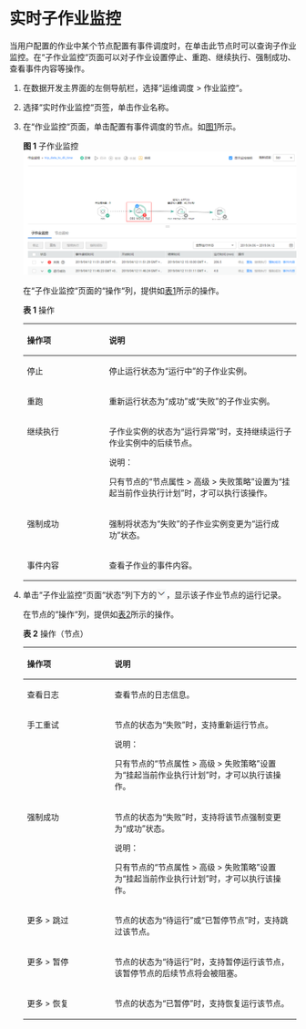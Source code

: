 # 实时子作业监控<a name="dayu_01_0510"></a>

当用户配置的作业中某个节点配置有事件调度时，在单击此节点时可以查询子作业监控。在“子作业监控“页面可以对子作业设置停止、重跑、继续执行、强制成功、查看事件内容等操作。

1.  在数据开发主界面的左侧导航栏，选择“运维调度  \>  作业监控“。
2.  选择“实时作业监控“页签，单击作业名称。
3.  在“作业监控“页面，单击配置有事件调度的节点。如[图1](#zh-cn_topic_0159098544_fig634514283111)所示。

    **图 1**  子作业监控<a name="zh-cn_topic_0159098544_fig634514283111"></a>  
    ![](figures/子作业监控.png "子作业监控")

    在“子作业监控“页面的“操作“列，提供如[表1](#zh-cn_topic_0159098544_table958254318576)所示的操作。

    **表 1**  操作

    <a name="zh-cn_topic_0159098544_table958254318576"></a>
    <table><thead align="left"><tr id="zh-cn_topic_0159098544_row1558284313572"><th class="cellrowborder" valign="top" width="30%" id="mcps1.2.3.1.1"><p id="zh-cn_topic_0159098544_p75823437579"><a name="zh-cn_topic_0159098544_p75823437579"></a><a name="zh-cn_topic_0159098544_p75823437579"></a>操作项</p>
    </th>
    <th class="cellrowborder" valign="top" width="70%" id="mcps1.2.3.1.2"><p id="zh-cn_topic_0159098544_p45821843165710"><a name="zh-cn_topic_0159098544_p45821843165710"></a><a name="zh-cn_topic_0159098544_p45821843165710"></a>说明</p>
    </th>
    </tr>
    </thead>
    <tbody><tr id="zh-cn_topic_0159098544_row35827433577"><td class="cellrowborder" valign="top" width="30%" headers="mcps1.2.3.1.1 "><p id="zh-cn_topic_0159098544_p17582114312576"><a name="zh-cn_topic_0159098544_p17582114312576"></a><a name="zh-cn_topic_0159098544_p17582114312576"></a>停止</p>
    </td>
    <td class="cellrowborder" valign="top" width="70%" headers="mcps1.2.3.1.2 "><p id="zh-cn_topic_0159098544_p7582104311578"><a name="zh-cn_topic_0159098544_p7582104311578"></a><a name="zh-cn_topic_0159098544_p7582104311578"></a>停止运行状态为<span class="parmvalue" id="zh-cn_topic_0159098544_parmvalue47531253134213"><a name="zh-cn_topic_0159098544_parmvalue47531253134213"></a><a name="zh-cn_topic_0159098544_parmvalue47531253134213"></a>“运行中”</span>的子作业实例。</p>
    </td>
    </tr>
    <tr id="zh-cn_topic_0159098544_row10582843155716"><td class="cellrowborder" valign="top" width="30%" headers="mcps1.2.3.1.1 "><p id="zh-cn_topic_0159098544_p558210437578"><a name="zh-cn_topic_0159098544_p558210437578"></a><a name="zh-cn_topic_0159098544_p558210437578"></a>重跑</p>
    </td>
    <td class="cellrowborder" valign="top" width="70%" headers="mcps1.2.3.1.2 "><p id="zh-cn_topic_0159098544_p1754215301448"><a name="zh-cn_topic_0159098544_p1754215301448"></a><a name="zh-cn_topic_0159098544_p1754215301448"></a>重新运行状态为<span class="parmvalue" id="zh-cn_topic_0159098544_parmvalue8542183016442"><a name="zh-cn_topic_0159098544_parmvalue8542183016442"></a><a name="zh-cn_topic_0159098544_parmvalue8542183016442"></a>“成功”</span>或<span class="parmvalue" id="zh-cn_topic_0159098544_parmvalue14542153016440"><a name="zh-cn_topic_0159098544_parmvalue14542153016440"></a><a name="zh-cn_topic_0159098544_parmvalue14542153016440"></a>“失败”</span>的子作业实例。</p>
    </td>
    </tr>
    <tr id="zh-cn_topic_0159098544_row158214433574"><td class="cellrowborder" valign="top" width="30%" headers="mcps1.2.3.1.1 "><p id="zh-cn_topic_0159098544_p1558284315711"><a name="zh-cn_topic_0159098544_p1558284315711"></a><a name="zh-cn_topic_0159098544_p1558284315711"></a>继续执行</p>
    </td>
    <td class="cellrowborder" valign="top" width="70%" headers="mcps1.2.3.1.2 "><p id="zh-cn_topic_0159098544_p14582164311577"><a name="zh-cn_topic_0159098544_p14582164311577"></a><a name="zh-cn_topic_0159098544_p14582164311577"></a>子作业实例的状态为<span class="parmvalue" id="zh-cn_topic_0159098544_parmvalue175821431570"><a name="zh-cn_topic_0159098544_parmvalue175821431570"></a><a name="zh-cn_topic_0159098544_parmvalue175821431570"></a>“运行异常”</span>时，支持继续运行子作业实例中的后续<span id="zh-cn_topic_0159098544_text3582164312571"><a name="zh-cn_topic_0159098544_text3582164312571"></a><a name="zh-cn_topic_0159098544_text3582164312571"></a>节点</span>。</p>
    <div class="note" id="zh-cn_topic_0159098544_note25821343175719"><a name="zh-cn_topic_0159098544_note25821343175719"></a><a name="zh-cn_topic_0159098544_note25821343175719"></a><span class="notetitle"> 说明： </span><div class="notebody"><p id="zh-cn_topic_0159098544_p1958234395714"><a name="zh-cn_topic_0159098544_p1958234395714"></a><a name="zh-cn_topic_0159098544_p1958234395714"></a>只有<span id="zh-cn_topic_0159098544_text5582124311576"><a name="zh-cn_topic_0159098544_text5582124311576"></a><a name="zh-cn_topic_0159098544_text5582124311576"></a>节点</span>的<span class="menucascade" id="zh-cn_topic_0159098544_menucascade4582124319572"><a name="zh-cn_topic_0159098544_menucascade4582124319572"></a><a name="zh-cn_topic_0159098544_menucascade4582124319572"></a>“<span class="uicontrol" id="zh-cn_topic_0159098544_uicontrol45821243135714"><a name="zh-cn_topic_0159098544_uicontrol45821243135714"></a><a name="zh-cn_topic_0159098544_uicontrol45821243135714"></a>节点属性</span> &gt; <span class="uicontrol" id="zh-cn_topic_0159098544_uicontrol13582043145720"><a name="zh-cn_topic_0159098544_uicontrol13582043145720"></a><a name="zh-cn_topic_0159098544_uicontrol13582043145720"></a>高级</span> &gt; <span class="uicontrol" id="zh-cn_topic_0159098544_uicontrol4582164395717"><a name="zh-cn_topic_0159098544_uicontrol4582164395717"></a><a name="zh-cn_topic_0159098544_uicontrol4582164395717"></a>失败策略</span>”</span>设置为<span id="zh-cn_topic_0159098544_ph05821743175711"><a name="zh-cn_topic_0159098544_ph05821743175711"></a><a name="zh-cn_topic_0159098544_ph05821743175711"></a><span class="parmname" id="zh-cn_topic_0099822521_parmname420435185116"><a name="zh-cn_topic_0099822521_parmname420435185116"></a><a name="zh-cn_topic_0099822521_parmname420435185116"></a>“挂起当前作业执行计划”</span></span>时，才可以执行该操作。</p>
    </div></div>
    </td>
    </tr>
    <tr id="zh-cn_topic_0159098544_row15821434571"><td class="cellrowborder" valign="top" width="30%" headers="mcps1.2.3.1.1 "><p id="zh-cn_topic_0159098544_p15582104355717"><a name="zh-cn_topic_0159098544_p15582104355717"></a><a name="zh-cn_topic_0159098544_p15582104355717"></a>强制成功</p>
    </td>
    <td class="cellrowborder" valign="top" width="70%" headers="mcps1.2.3.1.2 "><p id="zh-cn_topic_0159098544_p8582104320578"><a name="zh-cn_topic_0159098544_p8582104320578"></a><a name="zh-cn_topic_0159098544_p8582104320578"></a>强制将状态为<span class="parmvalue" id="zh-cn_topic_0159098544_parmvalue333761012254"><a name="zh-cn_topic_0159098544_parmvalue333761012254"></a><a name="zh-cn_topic_0159098544_parmvalue333761012254"></a>“失败”</span>的子作业实例变更为<span class="parmvalue" id="zh-cn_topic_0159098544_parmvalue362924604418"><a name="zh-cn_topic_0159098544_parmvalue362924604418"></a><a name="zh-cn_topic_0159098544_parmvalue362924604418"></a>“运行成功”</span>状态。</p>
    </td>
    </tr>
    <tr id="zh-cn_topic_0159098544_row9642818103917"><td class="cellrowborder" valign="top" width="30%" headers="mcps1.2.3.1.1 "><p id="zh-cn_topic_0159098544_p13642111843916"><a name="zh-cn_topic_0159098544_p13642111843916"></a><a name="zh-cn_topic_0159098544_p13642111843916"></a>事件内容</p>
    </td>
    <td class="cellrowborder" valign="top" width="70%" headers="mcps1.2.3.1.2 "><p id="zh-cn_topic_0159098544_p126423188391"><a name="zh-cn_topic_0159098544_p126423188391"></a><a name="zh-cn_topic_0159098544_p126423188391"></a>查看子作业的事件内容。</p>
    </td>
    </tr>
    </tbody>
    </table>

4.  单击“子作业监控“页面“状态“列下方的![](figures/icon-dlf-instance_details.png)，显示该子作业节点的运行记录。

    在节点的“操作“列，提供如[表2](#zh-cn_topic_0159098544_table181913016117)所示的操作。

    **表 2**  操作（节点）

    <a name="zh-cn_topic_0159098544_table181913016117"></a>
    <table><thead align="left"><tr id="zh-cn_topic_0159100548_row241300116"><th class="cellrowborder" valign="top" width="32%" id="mcps1.2.3.1.1"><p id="zh-cn_topic_0159100548_p441002018"><a name="zh-cn_topic_0159100548_p441002018"></a><a name="zh-cn_topic_0159100548_p441002018"></a>操作项</p>
    </th>
    <th class="cellrowborder" valign="top" width="68%" id="mcps1.2.3.1.2"><p id="zh-cn_topic_0159100548_p64508112"><a name="zh-cn_topic_0159100548_p64508112"></a><a name="zh-cn_topic_0159100548_p64508112"></a>说明</p>
    </th>
    </tr>
    </thead>
    <tbody><tr id="zh-cn_topic_0159100548_row194120212"><td class="cellrowborder" valign="top" width="32%" headers="mcps1.2.3.1.1 "><p id="zh-cn_topic_0159100548_p74107111"><a name="zh-cn_topic_0159100548_p74107111"></a><a name="zh-cn_topic_0159100548_p74107111"></a>查看日志</p>
    </td>
    <td class="cellrowborder" valign="top" width="68%" headers="mcps1.2.3.1.2 "><p id="zh-cn_topic_0159100548_p11413016113"><a name="zh-cn_topic_0159100548_p11413016113"></a><a name="zh-cn_topic_0159100548_p11413016113"></a>查看<span id="zh-cn_topic_0159100548_text2412011119"><a name="zh-cn_topic_0159100548_text2412011119"></a><a name="zh-cn_topic_0159100548_text2412011119"></a>节点</span>的日志信息。</p>
    </td>
    </tr>
    <tr id="zh-cn_topic_0159100548_row18195019113"><td class="cellrowborder" valign="top" width="32%" headers="mcps1.2.3.1.1 "><p id="zh-cn_topic_0159100548_p12417011120"><a name="zh-cn_topic_0159100548_p12417011120"></a><a name="zh-cn_topic_0159100548_p12417011120"></a>手工重试</p>
    </td>
    <td class="cellrowborder" valign="top" width="68%" headers="mcps1.2.3.1.2 "><p id="zh-cn_topic_0159100548_p0191809114"><a name="zh-cn_topic_0159100548_p0191809114"></a><a name="zh-cn_topic_0159100548_p0191809114"></a><span id="zh-cn_topic_0159100548_text441808119"><a name="zh-cn_topic_0159100548_text441808119"></a><a name="zh-cn_topic_0159100548_text441808119"></a>节点</span>的状态为<span class="parmvalue" id="zh-cn_topic_0159100548_parmvalue6198014117"><a name="zh-cn_topic_0159100548_parmvalue6198014117"></a><a name="zh-cn_topic_0159100548_parmvalue6198014117"></a>“失败”</span>时，支持重新运行<span id="zh-cn_topic_0159100548_text5191406114"><a name="zh-cn_topic_0159100548_text5191406114"></a><a name="zh-cn_topic_0159100548_text5191406114"></a>节点</span>。</p>
    <div class="note" id="zh-cn_topic_0159100548_note61331714134915"><a name="zh-cn_topic_0159100548_note61331714134915"></a><a name="zh-cn_topic_0159100548_note61331714134915"></a><span class="notetitle"> 说明： </span><div class="notebody"><p id="zh-cn_topic_0159100548_p18133181474912"><a name="zh-cn_topic_0159100548_p18133181474912"></a><a name="zh-cn_topic_0159100548_p18133181474912"></a>只有<span id="zh-cn_topic_0159100548_text186458161495"><a name="zh-cn_topic_0159100548_text186458161495"></a><a name="zh-cn_topic_0159100548_text186458161495"></a>节点</span>的<span class="menucascade" id="zh-cn_topic_0159100548_menucascade166451716164919"><a name="zh-cn_topic_0159100548_menucascade166451716164919"></a><a name="zh-cn_topic_0159100548_menucascade166451716164919"></a>“<span class="uicontrol" id="zh-cn_topic_0159100548_uicontrol18645101624919"><a name="zh-cn_topic_0159100548_uicontrol18645101624919"></a><a name="zh-cn_topic_0159100548_uicontrol18645101624919"></a>节点属性</span> &gt; <span class="uicontrol" id="zh-cn_topic_0159100548_uicontrol1564510167493"><a name="zh-cn_topic_0159100548_uicontrol1564510167493"></a><a name="zh-cn_topic_0159100548_uicontrol1564510167493"></a>高级</span> &gt; <span class="uicontrol" id="zh-cn_topic_0159100548_uicontrol10645171664915"><a name="zh-cn_topic_0159100548_uicontrol10645171664915"></a><a name="zh-cn_topic_0159100548_uicontrol10645171664915"></a>失败策略</span>”</span>设置为<span id="zh-cn_topic_0159100548_ph66457162497"><a name="zh-cn_topic_0159100548_ph66457162497"></a><a name="zh-cn_topic_0159100548_ph66457162497"></a><span class="parmname" id="zh-cn_topic_0159100548_zh-cn_topic_0099822521_parmname420435185116"><a name="zh-cn_topic_0159100548_zh-cn_topic_0099822521_parmname420435185116"></a><a name="zh-cn_topic_0159100548_zh-cn_topic_0099822521_parmname420435185116"></a>“挂起当前作业执行计划”</span></span>时，才可以执行该操作。</p>
    </div></div>
    </td>
    </tr>
    <tr id="zh-cn_topic_0159100548_row719100419"><td class="cellrowborder" valign="top" width="32%" headers="mcps1.2.3.1.1 "><p id="zh-cn_topic_0159100548_p14197019117"><a name="zh-cn_topic_0159100548_p14197019117"></a><a name="zh-cn_topic_0159100548_p14197019117"></a>强制成功</p>
    </td>
    <td class="cellrowborder" valign="top" width="68%" headers="mcps1.2.3.1.2 "><p id="zh-cn_topic_0159100548_p919903112"><a name="zh-cn_topic_0159100548_p919903112"></a><a name="zh-cn_topic_0159100548_p919903112"></a><span id="zh-cn_topic_0159100548_text8191202116"><a name="zh-cn_topic_0159100548_text8191202116"></a><a name="zh-cn_topic_0159100548_text8191202116"></a>节点</span>的状态为<span class="parmvalue" id="zh-cn_topic_0159100548_parmvalue319508111"><a name="zh-cn_topic_0159100548_parmvalue319508111"></a><a name="zh-cn_topic_0159100548_parmvalue319508111"></a>“失败”</span>时，支持将该<span id="zh-cn_topic_0159100548_text8191909111"><a name="zh-cn_topic_0159100548_text8191909111"></a><a name="zh-cn_topic_0159100548_text8191909111"></a>节点</span>强制变更为<span class="parmvalue" id="zh-cn_topic_0159100548_parmvalue181930918"><a name="zh-cn_topic_0159100548_parmvalue181930918"></a><a name="zh-cn_topic_0159100548_parmvalue181930918"></a>“成功”</span>状态。</p>
    <div class="note" id="zh-cn_topic_0159100548_note175571420164911"><a name="zh-cn_topic_0159100548_note175571420164911"></a><a name="zh-cn_topic_0159100548_note175571420164911"></a><span class="notetitle"> 说明： </span><div class="notebody"><p id="zh-cn_topic_0159100548_p11557162004916"><a name="zh-cn_topic_0159100548_p11557162004916"></a><a name="zh-cn_topic_0159100548_p11557162004916"></a>只有<span id="zh-cn_topic_0159100548_text4332192224910"><a name="zh-cn_topic_0159100548_text4332192224910"></a><a name="zh-cn_topic_0159100548_text4332192224910"></a>节点</span>的<span class="menucascade" id="zh-cn_topic_0159100548_menucascade133262234919"><a name="zh-cn_topic_0159100548_menucascade133262234919"></a><a name="zh-cn_topic_0159100548_menucascade133262234919"></a>“<span class="uicontrol" id="zh-cn_topic_0159100548_uicontrol7333132274910"><a name="zh-cn_topic_0159100548_uicontrol7333132274910"></a><a name="zh-cn_topic_0159100548_uicontrol7333132274910"></a>节点属性</span> &gt; <span class="uicontrol" id="zh-cn_topic_0159100548_uicontrol153337226491"><a name="zh-cn_topic_0159100548_uicontrol153337226491"></a><a name="zh-cn_topic_0159100548_uicontrol153337226491"></a>高级</span> &gt; <span class="uicontrol" id="zh-cn_topic_0159100548_uicontrol17333102254913"><a name="zh-cn_topic_0159100548_uicontrol17333102254913"></a><a name="zh-cn_topic_0159100548_uicontrol17333102254913"></a>失败策略</span>”</span>设置为<span id="zh-cn_topic_0159100548_ph19333152224916"><a name="zh-cn_topic_0159100548_ph19333152224916"></a><a name="zh-cn_topic_0159100548_ph19333152224916"></a><span class="parmname" id="zh-cn_topic_0159100548_zh-cn_topic_0099822521_parmname420435185116_1"><a name="zh-cn_topic_0159100548_zh-cn_topic_0099822521_parmname420435185116_1"></a><a name="zh-cn_topic_0159100548_zh-cn_topic_0099822521_parmname420435185116_1"></a>“挂起当前作业执行计划”</span></span>时，才可以执行该操作。</p>
    </div></div>
    </td>
    </tr>
    <tr id="zh-cn_topic_0159100548_row151950117"><td class="cellrowborder" valign="top" width="32%" headers="mcps1.2.3.1.1 "><p id="zh-cn_topic_0159100548_p01960710"><a name="zh-cn_topic_0159100548_p01960710"></a><a name="zh-cn_topic_0159100548_p01960710"></a>更多 &gt; 跳过</p>
    </td>
    <td class="cellrowborder" valign="top" width="68%" headers="mcps1.2.3.1.2 "><p id="zh-cn_topic_0159100548_p91913017117"><a name="zh-cn_topic_0159100548_p91913017117"></a><a name="zh-cn_topic_0159100548_p91913017117"></a><span id="zh-cn_topic_0159100548_text181912013113"><a name="zh-cn_topic_0159100548_text181912013113"></a><a name="zh-cn_topic_0159100548_text181912013113"></a>节点</span>的状态为<span class="parmvalue" id="zh-cn_topic_0159100548_parmvalue81911013117"><a name="zh-cn_topic_0159100548_parmvalue81911013117"></a><a name="zh-cn_topic_0159100548_parmvalue81911013117"></a>“待运行”</span>或<span class="parmvalue" id="zh-cn_topic_0159100548_parmvalue1819701513"><a name="zh-cn_topic_0159100548_parmvalue1819701513"></a><a name="zh-cn_topic_0159100548_parmvalue1819701513"></a>“已暂停<span id="zh-cn_topic_0159100548_text4195016110"><a name="zh-cn_topic_0159100548_text4195016110"></a><a name="zh-cn_topic_0159100548_text4195016110"></a>节点</span>”</span>时，支持跳过该<span id="zh-cn_topic_0159100548_text219906112"><a name="zh-cn_topic_0159100548_text219906112"></a><a name="zh-cn_topic_0159100548_text219906112"></a>节点</span>。</p>
    </td>
    </tr>
    <tr id="zh-cn_topic_0159100548_row5191401120"><td class="cellrowborder" valign="top" width="32%" headers="mcps1.2.3.1.1 "><p id="zh-cn_topic_0159100548_p1196012114"><a name="zh-cn_topic_0159100548_p1196012114"></a><a name="zh-cn_topic_0159100548_p1196012114"></a>更多 &gt; 暂停</p>
    </td>
    <td class="cellrowborder" valign="top" width="68%" headers="mcps1.2.3.1.2 "><p id="zh-cn_topic_0159100548_p619180211"><a name="zh-cn_topic_0159100548_p619180211"></a><a name="zh-cn_topic_0159100548_p619180211"></a><span id="zh-cn_topic_0159100548_text191960014"><a name="zh-cn_topic_0159100548_text191960014"></a><a name="zh-cn_topic_0159100548_text191960014"></a>节点</span>的状态为<span class="parmvalue" id="zh-cn_topic_0159100548_parmvalue1819130817"><a name="zh-cn_topic_0159100548_parmvalue1819130817"></a><a name="zh-cn_topic_0159100548_parmvalue1819130817"></a>“待运行”</span>时，支持暂停运行该<span id="zh-cn_topic_0159100548_text1319170612"><a name="zh-cn_topic_0159100548_text1319170612"></a><a name="zh-cn_topic_0159100548_text1319170612"></a>节点</span>，该暂停<span id="zh-cn_topic_0159100548_text319150515"><a name="zh-cn_topic_0159100548_text319150515"></a><a name="zh-cn_topic_0159100548_text319150515"></a>节点</span>的后续<span id="zh-cn_topic_0159100548_text1319170414"><a name="zh-cn_topic_0159100548_text1319170414"></a><a name="zh-cn_topic_0159100548_text1319170414"></a>节点</span>将会被阻塞。</p>
    </td>
    </tr>
    <tr id="zh-cn_topic_0159100548_row0191701213"><td class="cellrowborder" valign="top" width="32%" headers="mcps1.2.3.1.1 "><p id="zh-cn_topic_0159100548_p819609117"><a name="zh-cn_topic_0159100548_p819609117"></a><a name="zh-cn_topic_0159100548_p819609117"></a>更多 &gt; 恢复</p>
    </td>
    <td class="cellrowborder" valign="top" width="68%" headers="mcps1.2.3.1.2 "><p id="zh-cn_topic_0159100548_p11192001613"><a name="zh-cn_topic_0159100548_p11192001613"></a><a name="zh-cn_topic_0159100548_p11192001613"></a><span id="zh-cn_topic_0159100548_text71950510"><a name="zh-cn_topic_0159100548_text71950510"></a><a name="zh-cn_topic_0159100548_text71950510"></a>节点</span>的状态为<span class="parmvalue" id="zh-cn_topic_0159100548_parmvalue19191401817"><a name="zh-cn_topic_0159100548_parmvalue19191401817"></a><a name="zh-cn_topic_0159100548_parmvalue19191401817"></a>“已暂停”</span>时，支持恢复运行该<span id="zh-cn_topic_0159100548_text5194012114"><a name="zh-cn_topic_0159100548_text5194012114"></a><a name="zh-cn_topic_0159100548_text5194012114"></a>节点</span>。</p>
    </td>
    </tr>
    </tbody>
    </table>


